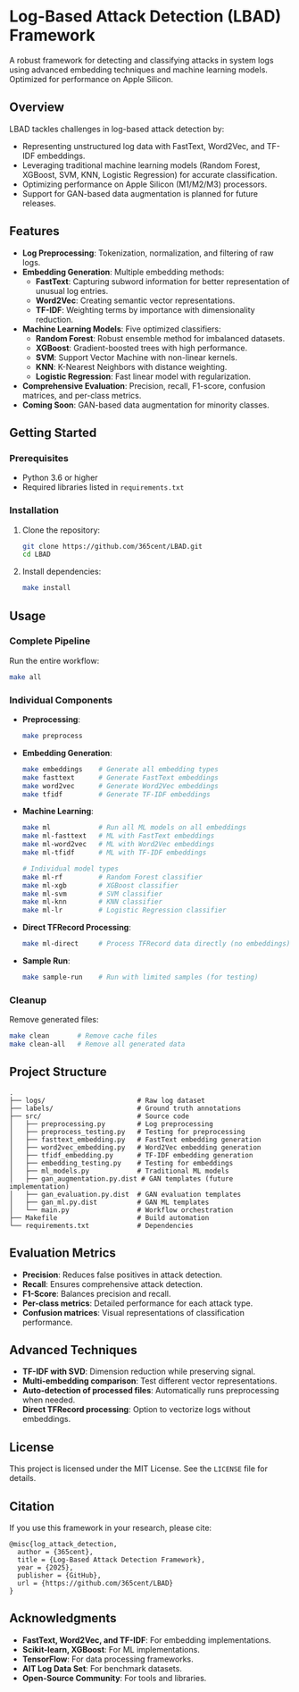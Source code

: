 # Log-Based Attack Detection (LBAD) Framework

A robust framework for detecting and classifying attacks in system logs using advanced embedding techniques and machine learning models. Optimized for performance on Apple Silicon.

## Overview

LBAD tackles challenges in log-based attack detection by:
- Representing unstructured log data with FastText, Word2Vec, and TF-IDF embeddings.
- Leveraging traditional machine learning models (Random Forest, XGBoost, SVM, KNN, Logistic Regression) for accurate classification.
- Optimizing performance on Apple Silicon (M1/M2/M3) processors.
- Support for GAN-based data augmentation is planned for future releases.

## Features

- **Log Preprocessing**: Tokenization, normalization, and filtering of raw logs.
- **Embedding Generation**: Multiple embedding methods:
  - **FastText**: Capturing subword information for better representation of unusual log entries.
  - **Word2Vec**: Creating semantic vector representations.
  - **TF-IDF**: Weighting terms by importance with dimensionality reduction.
- **Machine Learning Models**: Five optimized classifiers:
  - **Random Forest**: Robust ensemble method for imbalanced datasets.
  - **XGBoost**: Gradient-boosted trees with high performance.
  - **SVM**: Support Vector Machine with non-linear kernels.
  - **KNN**: K-Nearest Neighbors with distance weighting.
  - **Logistic Regression**: Fast linear model with regularization.
- **Comprehensive Evaluation**: Precision, recall, F1-score, confusion matrices, and per-class metrics.
- **Coming Soon**: GAN-based data augmentation for minority classes.

## Getting Started

### Prerequisites

- Python 3.6 or higher
- Required libraries listed in `requirements.txt`

### Installation

1. Clone the repository:
   ```bash
   git clone https://github.com/365cent/LBAD.git
   cd LBAD
   ```

2. Install dependencies:
   ```bash
   make install
   ```

## Usage

### Complete Pipeline

Run the entire workflow:
```bash
make all
```

### Individual Components

- **Preprocessing**:
  ```bash
  make preprocess
  ```

- **Embedding Generation**:
  ```bash
  make embeddings    # Generate all embedding types
  make fasttext      # Generate FastText embeddings
  make word2vec      # Generate Word2Vec embeddings
  make tfidf         # Generate TF-IDF embeddings
  ```

- **Machine Learning**:
  ```bash
  make ml            # Run all ML models on all embeddings
  make ml-fasttext   # ML with FastText embeddings
  make ml-word2vec   # ML with Word2Vec embeddings
  make ml-tfidf      # ML with TF-IDF embeddings
  
  # Individual model types
  make ml-rf         # Random Forest classifier
  make ml-xgb        # XGBoost classifier
  make ml-svm        # SVM classifier
  make ml-knn        # KNN classifier
  make ml-lr         # Logistic Regression classifier
  ```

- **Direct TFRecord Processing**:
  ```bash
  make ml-direct     # Process TFRecord data directly (no embeddings)
  ```

- **Sample Run**:
  ```bash
  make sample-run    # Run with limited samples (for testing)
  ```

### Cleanup

Remove generated files:
```bash
make clean       # Remove cache files
make clean-all   # Remove all generated data
```

## Project Structure

```
.
├── logs/                       # Raw log dataset
├── labels/                     # Ground truth annotations
├── src/                        # Source code
│   ├── preprocessing.py        # Log preprocessing
│   ├── preprocess_testing.py   # Testing for preprocessing
│   ├── fasttext_embedding.py   # FastText embedding generation
│   ├── word2vec_embedding.py   # Word2Vec embedding generation
│   ├── tfidf_embedding.py      # TF-IDF embedding generation
│   ├── embedding_testing.py    # Testing for embeddings
│   ├── ml_models.py            # Traditional ML models
│   ├── gan_augmentation.py.dist # GAN templates (future implementation)
│   ├── gan_evaluation.py.dist  # GAN evaluation templates
│   ├── gan_ml.py.dist          # GAN ML templates
│   └── main.py                 # Workflow orchestration
├── Makefile                    # Build automation
└── requirements.txt            # Dependencies
```

## Evaluation Metrics

- **Precision**: Reduces false positives in attack detection.
- **Recall**: Ensures comprehensive attack detection.
- **F1-Score**: Balances precision and recall.
- **Per-class metrics**: Detailed performance for each attack type.
- **Confusion matrices**: Visual representations of classification performance.

## Advanced Techniques

- **TF-IDF with SVD**: Dimension reduction while preserving signal.
- **Multi-embedding comparison**: Test different vector representations.
- **Auto-detection of processed files**: Automatically runs preprocessing when needed.
- **Direct TFRecord processing**: Option to vectorize logs without embeddings.

## License

This project is licensed under the MIT License. See the `LICENSE` file for details.

## Citation

If you use this framework in your research, please cite:
```
@misc{log_attack_detection,
  author = {365cent},
  title = {Log-Based Attack Detection Framework},
  year = {2025},
  publisher = {GitHub},
  url = {https://github.com/365cent/LBAD}
}
```

## Acknowledgments

- **FastText, Word2Vec, and TF-IDF**: For embedding implementations.
- **Scikit-learn, XGBoost**: For ML implementations.
- **TensorFlow**: For data processing frameworks.
- **AIT Log Data Set**: For benchmark datasets.
- **Open-Source Community**: For tools and libraries.
